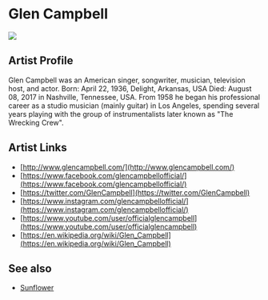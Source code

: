# Glen Campbell

![](../../asssets/artists/Glen_Campbell.png)

## Artist Profile

Glen Campbell was an American singer, songwriter, musician, television host, and actor.
Born: April 22, 1936, Delight, Arkansas, USA
Died: August 08, 2017 in Nashville, Tennessee, USA.
From 1958 he began his professional career as a studio musician (mainly guitar) in Los Angeles, spending several years playing with the group of instrumentalists later known as "The Wrecking Crew". 

## Artist Links

- [http://www.glencampbell.com/](http://www.glencampbell.com/)
- [https://www.facebook.com/glencampbellofficial/](https://www.facebook.com/glencampbellofficial/)
- [https://twitter.com/GlenCampbell](https://twitter.com/GlenCampbell)
- [https://www.instagram.com/glencampbellofficial/](https://www.instagram.com/glencampbellofficial/)
- [https://www.youtube.com/user/officialglencampbell](https://www.youtube.com/user/officialglencampbell)
- [https://en.wikipedia.org/wiki/Glen_Campbell](https://en.wikipedia.org/wiki/Glen_Campbell)


## See also

- [Sunflower](Glen_Campbell-Sunflower.md)
